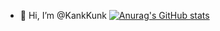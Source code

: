 - 👋 Hi, I’m @KankKunk
[![Anurag's GitHub stats](https://github-readme-stats.vercel.app/api?username=anuraghazra)](https://github.com/anuraghazra/github-readme-stats)
<!---
KankKunk/KankKunk is a ✨ special ✨ repository because its `README.md` (this file) appears on your GitHub profile.
You can click the Preview link to take a look at your changes.
--->
